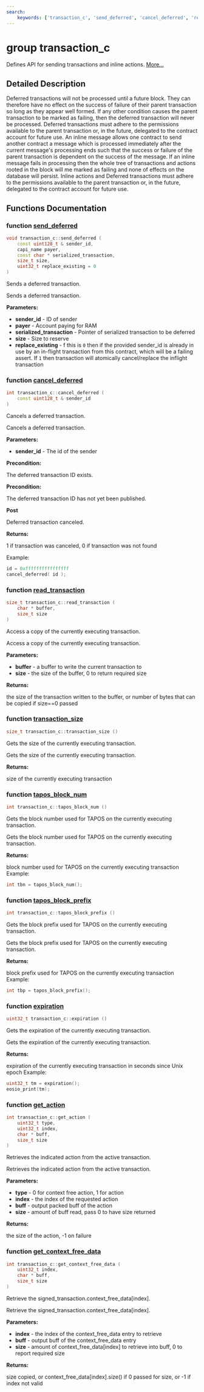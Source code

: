 ```yaml
---
search:
    keywords: ['transaction_c', 'send_deferred', 'cancel_deferred', 'read_transaction', 'transaction_size', 'tapos_block_num', 'tapos_block_prefix', 'expiration', 'get_action', 'get_context_free_data']
---
```


# group transaction\_c

Defines API for sending transactions and inline actions. [More...](#detailed-description)
## Detailed Description

Deferred transactions will not be processed until a future block. They can therefore have no effect on the success of failure of their parent transaction so long as they appear well formed. If any other condition causes the parent transaction to be marked as failing, then the deferred transaction will never be processed.
Deferred transactions must adhere to the permissions available to the parent transaction or, in the future, delegated to the contract account for future use.
An inline message allows one contract to send another contract a message which is processed immediately after the current message's processing ends such that the success or failure of the parent transaction is dependent on the success of the message. If an inline message fails in processing then the whole tree of transactions and actions rooted in the block will me marked as failing and none of effects on the database will persist.
Inline actions and Deferred transactions must adhere to the permissions available to the parent transaction or, in the future, delegated to the contract account for future use. 
## Functions Documentation

### function <a id="ga07e6ca6c01d86389ee6a09bbc79d5771" href="#ga07e6ca6c01d86389ee6a09bbc79d5771">send\_deferred</a>

```cpp
void transaction_c::send_deferred (
    const uint128_t & sender_id,
    capi_name payer,
    const char * serialized_transaction,
    size_t size,
    uint32_t replace_existing = 0
)
```

Sends a deferred transaction. 

Sends a deferred transaction.


**Parameters:**


* **sender\_id** - ID of sender 
* **payer** - Account paying for RAM 
* **serialized\_transaction** - Pointer of serialized transaction to be deferred 
* **size** - Size to reserve 
* **replace\_existing** - f this is `0` then if the provided sender\_id is already in use by an in-flight transaction from this contract, which will be a failing assert. If `1` then transaction will atomically cancel/replace the inflight transaction 



### function <a id="ga03df5ed306c904081f03601350a81b67" href="#ga03df5ed306c904081f03601350a81b67">cancel\_deferred</a>

```cpp
int transaction_c::cancel_deferred (
    const uint128_t & sender_id
)
```

Cancels a deferred transaction. 

Cancels a deferred transaction.


**Parameters:**


* **sender\_id** - The id of the sender



**Precondition:**

The deferred transaction ID exists. 




**Precondition:**

The deferred transaction ID has not yet been published. 




**Post**

Deferred transaction canceled.




**Returns:**

1 if transaction was canceled, 0 if transaction was not found


Example:

```cpp
id = 0xffffffffffffffff
cancel_deferred( id );
```

 

### function <a id="ga73fa4253ae0aec55399c26b740223bc6" href="#ga73fa4253ae0aec55399c26b740223bc6">read\_transaction</a>

```cpp
size_t transaction_c::read_transaction (
    char * buffer,
    size_t size
)
```

Access a copy of the currently executing transaction. 

Access a copy of the currently executing transaction.


**Parameters:**


* **buffer** - a buffer to write the current transaction to 
* **size** - the size of the buffer, 0 to return required size 



**Returns:**

the size of the transaction written to the buffer, or number of bytes that can be copied if size==0 passed 




### function <a id="gadfcd2e00f00461eac891ee8433508609" href="#gadfcd2e00f00461eac891ee8433508609">transaction\_size</a>

```cpp
size_t transaction_c::transaction_size ()
```

Gets the size of the currently executing transaction. 

Gets the size of the currently executing transaction.


**Returns:**

size of the currently executing transaction 




### function <a id="gac0b858a766ca73c6415bdb799d6ef45a" href="#gac0b858a766ca73c6415bdb799d6ef45a">tapos\_block\_num</a>

```cpp
int transaction_c::tapos_block_num ()
```

Gets the block number used for TAPOS on the currently executing transaction. 

Gets the block number used for TAPOS on the currently executing transaction.


**Returns:**

block number used for TAPOS on the currently executing transaction Example: 
```cpp
int tbn = tapos_block_num();
```

 




### function <a id="gaef5458ccfe8ca5d6b273e35d04c56371" href="#gaef5458ccfe8ca5d6b273e35d04c56371">tapos\_block\_prefix</a>

```cpp
int transaction_c::tapos_block_prefix ()
```

Gets the block prefix used for TAPOS on the currently executing transaction. 

Gets the block prefix used for TAPOS on the currently executing transaction.


**Returns:**

block prefix used for TAPOS on the currently executing transaction Example: 
```cpp
int tbp = tapos_block_prefix();
```

 




### function <a id="ga3843de6e5838982eb47c3806cfd0739a" href="#ga3843de6e5838982eb47c3806cfd0739a">expiration</a>

```cpp
uint32_t transaction_c::expiration ()
```

Gets the expiration of the currently executing transaction. 

Gets the expiration of the currently executing transaction.


**Returns:**

expiration of the currently executing transaction in seconds since Unix epoch Example: 
```cpp
uint32_t tm = expiration();
eosio_print(tm);
```

 




### function <a id="gaf1fe78f3caf24010302e5cac1edad61d" href="#gaf1fe78f3caf24010302e5cac1edad61d">get\_action</a>

```cpp
int transaction_c::get_action (
    uint32_t type,
    uint32_t index,
    char * buff,
    size_t size
)
```

Retrieves the indicated action from the active transaction. 

Retrieves the indicated action from the active transaction.


**Parameters:**


* **type** - 0 for context free action, 1 for action 
* **index** - the index of the requested action 
* **buff** - output packed buff of the action 
* **size** - amount of buff read, pass 0 to have size returned 



**Returns:**

the size of the action, -1 on failure 




### function <a id="gad0f4f1bd76077b3ee4289aadfb84c2b2" href="#gad0f4f1bd76077b3ee4289aadfb84c2b2">get\_context\_free\_data</a>

```cpp
int transaction_c::get_context_free_data (
    uint32_t index,
    char * buff,
    size_t size
)
```

Retrieve the signed\_transaction.context\_free\_data[index]. 

Retrieve the signed\_transaction.context\_free\_data[index].


**Parameters:**


* **index** - the index of the context\_free\_data entry to retrieve 
* **buff** - output buff of the context\_free\_data entry 
* **size** - amount of context\_free\_data[index] to retrieve into buff, 0 to report required size 



**Returns:**

size copied, or context\_free\_data[index].size() if 0 passed for size, or -1 if index not valid 




